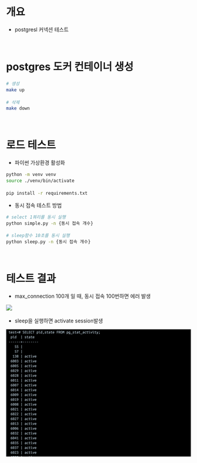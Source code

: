 # 개요
* postgresl 커넥션 테스트

<br>

# postgres 도커 컨테이너 생성

```bash
# 생성
make up

# 삭제
make down
```

<br>

# 로드 테스트
* 파이썬 가상환경 활성화

```bash
python -m venv venv
source ./venv/bin/activate

pip install -r requirements.txt
```

* 동시 접속 테스트 방법

```bash
# select 1쿼리를 동시 실행
python simple.py -n {동시 접속 개수}

# sleep함수 10초를 동시 실행
python sleep.py -n {동시 접속 개수}
```

<br>

# 테스트 결과

* max_connection 100개 일 때, 동시 접속 100번하면 에러 발생

![](imgs/connection_99.png)

* sleep을 실행하면 activate session발생

![](./imgs/idle_session.png)
